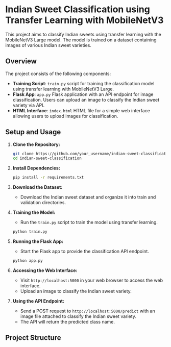# Indian Sweet Classification using Transfer Learning with MobileNetV3

This project aims to classify Indian sweets using transfer learning with the MobileNetV3 Large model. The model is trained on a dataset containing images of various Indian sweet varieties.

## Overview

The project consists of the following components:
- **Training Script**: `train.py` script for training the classification model using transfer learning with MobileNetV3 Large.
- **Flask App**: `app.py` Flask application with an API endpoint for image classification. Users can upload an image to classify the Indian sweet variety via API.
- **HTML Interface**: `index.html` HTML file for a simple web interface allowing users to upload images for classification.

## Setup and Usage

1. **Clone the Repository:**
    ```bash
    git clone https://github.com/your_username/indian-sweet-classification.git
    cd indian-sweet-classification
    ```

2. **Install Dependencies:**
    ```bash
    pip install -r requirements.txt
    ```

3. **Download the Dataset:**
    - Download the Indian sweet dataset and organize it into train and validation directories.

4. **Training the Model:**
    - Run the `train.py` script to train the model using transfer learning.
    ```bash
    python train.py
    ```

5. **Running the Flask App:**
    - Start the Flask app to provide the classification API endpoint.
    ```bash
    python app.py
    ```

6. **Accessing the Web Interface:**
    - Visit `http://localhost:5000` in your web browser to access the web interface.
    - Upload an image to classify the Indian sweet variety.

7. **Using the API Endpoint:**
    - Send a POST request to `http://localhost:5000/predict` with an image file attached to classify the Indian sweet variety.
    - The API will return the predicted class name.

## Project Structure

